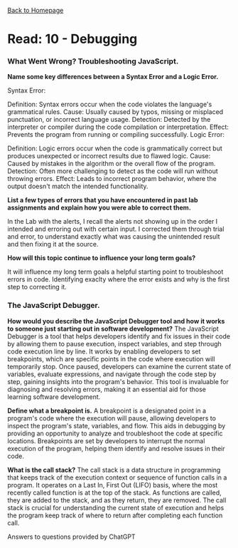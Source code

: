 [Back to Homepage](https://alysondorfman.github.io/reading-notes/)

# Read: 10 - Debugging

### What Went Wrong? Troubleshooting JavaScript.

**Name some key differences between a Syntax Error and a Logic Error.**

Syntax Error:

Definition: Syntax errors occur when the code violates the language's grammatical rules.
Cause: Usually caused by typos, missing or misplaced punctuation, or incorrect language usage.
Detection: Detected by the interpreter or compiler during the code compilation or interpretation.
Effect: Prevents the program from running or compiling successfully.
Logic Error:

Definition: Logic errors occur when the code is grammatically correct but produces unexpected or incorrect results due to flawed logic.
Cause: Caused by mistakes in the algorithm or the overall flow of the program.
Detection: Often more challenging to detect as the code will run without throwing errors.
Effect: Leads to incorrect program behavior, where the output doesn't match the intended functionality.

**List a few types of errors that you have encountered in past lab assignments and explain how you were able to correct them.**

In the Lab with the alerts, I recall the alerts not showing up in the order I intended and erroring out with certain input. I corrected them through trial and error, to understand exactly what was causing the unintended result and then fixing it at the source. 

**How will this topic continue to influence your long term goals?**

It will influence my long term goals a helpful starting point to troubleshoot errors in code. Identifying exaclty where the error exists and why is the first step to correcting it. 

### The JavaScript Debugger.

**How would you describe the JavaScript Debugger tool and how it works to someone just starting out in software development?**
The JavaScript Debugger is a tool that helps developers identify and fix issues in their code by allowing them to pause execution, inspect variables, and step through code execution line by line. It works by enabling developers to set breakpoints, which are specific points in the code where execution will temporarily stop. Once paused, developers can examine the current state of variables, evaluate expressions, and navigate through the code step by step, gaining insights into the program's behavior. This tool is invaluable for diagnosing and resolving errors, making it an essential aid for those learning software development.

**Define what a breakpoint is.**
A breakpoint is a designated point in a program's code where the execution will pause, allowing developers to inspect the program's state, variables, and flow. This aids in debugging by providing an opportunity to analyze and troubleshoot the code at specific locations. Breakpoints are set by developers to interrupt the normal execution of the program, helping them identify and resolve issues in their code.

**What is the call stack?**
The call stack is a data structure in programming that keeps track of the execution context or sequence of function calls in a program. It operates on a Last In, First Out (LIFO) basis, where the most recently called function is at the top of the stack. As functions are called, they are added to the stack, and as they return, they are removed. The call stack is crucial for understanding the current state of execution and helps the program keep track of where to return after completing each function call.

Answers to questions provided by ChatGPT